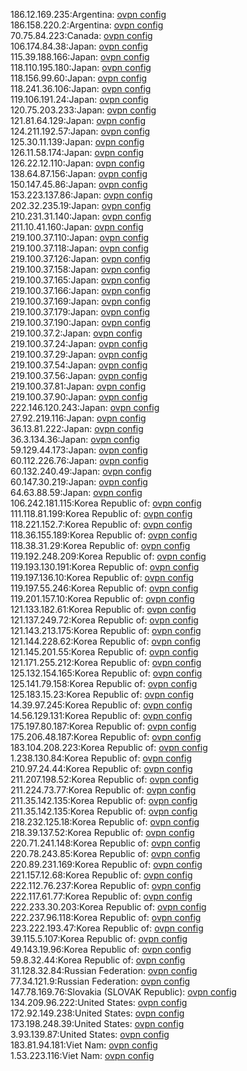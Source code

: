 186.12.169.235:Argentina: [ovpn config](vpn/186_12_169_235.ovpn)  
186.158.220.2:Argentina: [ovpn config](vpn/186_158_220_2.ovpn)  
70.75.84.223:Canada: [ovpn config](vpn/70_75_84_223.ovpn)  
106.174.84.38:Japan: [ovpn config](vpn/106_174_84_38.ovpn)  
115.39.188.166:Japan: [ovpn config](vpn/115_39_188_166.ovpn)  
118.110.195.180:Japan: [ovpn config](vpn/118_110_195_180.ovpn)  
118.156.99.60:Japan: [ovpn config](vpn/118_156_99_60.ovpn)  
118.241.36.106:Japan: [ovpn config](vpn/118_241_36_106.ovpn)  
119.106.191.24:Japan: [ovpn config](vpn/119_106_191_24.ovpn)  
120.75.203.233:Japan: [ovpn config](vpn/120_75_203_233.ovpn)  
121.81.64.129:Japan: [ovpn config](vpn/121_81_64_129.ovpn)  
124.211.192.57:Japan: [ovpn config](vpn/124_211_192_57.ovpn)  
125.30.11.139:Japan: [ovpn config](vpn/125_30_11_139.ovpn)  
126.11.58.174:Japan: [ovpn config](vpn/126_11_58_174.ovpn)  
126.22.12.110:Japan: [ovpn config](vpn/126_22_12_110.ovpn)  
138.64.87.156:Japan: [ovpn config](vpn/138_64_87_156.ovpn)  
150.147.45.86:Japan: [ovpn config](vpn/150_147_45_86.ovpn)  
153.223.137.86:Japan: [ovpn config](vpn/153_223_137_86.ovpn)  
202.32.235.19:Japan: [ovpn config](vpn/202_32_235_19.ovpn)  
210.231.31.140:Japan: [ovpn config](vpn/210_231_31_140.ovpn)  
211.10.41.160:Japan: [ovpn config](vpn/211_10_41_160.ovpn)  
219.100.37.110:Japan: [ovpn config](vpn/219_100_37_110.ovpn)  
219.100.37.118:Japan: [ovpn config](vpn/219_100_37_118.ovpn)  
219.100.37.126:Japan: [ovpn config](vpn/219_100_37_126.ovpn)  
219.100.37.158:Japan: [ovpn config](vpn/219_100_37_158.ovpn)  
219.100.37.165:Japan: [ovpn config](vpn/219_100_37_165.ovpn)  
219.100.37.166:Japan: [ovpn config](vpn/219_100_37_166.ovpn)  
219.100.37.169:Japan: [ovpn config](vpn/219_100_37_169.ovpn)  
219.100.37.179:Japan: [ovpn config](vpn/219_100_37_179.ovpn)  
219.100.37.190:Japan: [ovpn config](vpn/219_100_37_190.ovpn)  
219.100.37.2:Japan: [ovpn config](vpn/219_100_37_2.ovpn)  
219.100.37.24:Japan: [ovpn config](vpn/219_100_37_24.ovpn)  
219.100.37.29:Japan: [ovpn config](vpn/219_100_37_29.ovpn)  
219.100.37.54:Japan: [ovpn config](vpn/219_100_37_54.ovpn)  
219.100.37.56:Japan: [ovpn config](vpn/219_100_37_56.ovpn)  
219.100.37.81:Japan: [ovpn config](vpn/219_100_37_81.ovpn)  
219.100.37.90:Japan: [ovpn config](vpn/219_100_37_90.ovpn)  
222.146.120.243:Japan: [ovpn config](vpn/222_146_120_243.ovpn)  
27.92.219.116:Japan: [ovpn config](vpn/27_92_219_116.ovpn)  
36.13.81.222:Japan: [ovpn config](vpn/36_13_81_222.ovpn)  
36.3.134.36:Japan: [ovpn config](vpn/36_3_134_36.ovpn)  
59.129.44.173:Japan: [ovpn config](vpn/59_129_44_173.ovpn)  
60.112.226.76:Japan: [ovpn config](vpn/60_112_226_76.ovpn)  
60.132.240.49:Japan: [ovpn config](vpn/60_132_240_49.ovpn)  
60.147.30.219:Japan: [ovpn config](vpn/60_147_30_219.ovpn)  
64.63.88.59:Japan: [ovpn config](vpn/64_63_88_59.ovpn)  
106.242.181.115:Korea Republic of: [ovpn config](vpn/106_242_181_115.ovpn)  
111.118.81.199:Korea Republic of: [ovpn config](vpn/111_118_81_199.ovpn)  
118.221.152.7:Korea Republic of: [ovpn config](vpn/118_221_152_7.ovpn)  
118.36.155.189:Korea Republic of: [ovpn config](vpn/118_36_155_189.ovpn)  
118.38.31.29:Korea Republic of: [ovpn config](vpn/118_38_31_29.ovpn)  
119.192.248.209:Korea Republic of: [ovpn config](vpn/119_192_248_209.ovpn)  
119.193.130.191:Korea Republic of: [ovpn config](vpn/119_193_130_191.ovpn)  
119.197.136.10:Korea Republic of: [ovpn config](vpn/119_197_136_10.ovpn)  
119.197.55.246:Korea Republic of: [ovpn config](vpn/119_197_55_246.ovpn)  
119.201.157.10:Korea Republic of: [ovpn config](vpn/119_201_157_10.ovpn)  
121.133.182.61:Korea Republic of: [ovpn config](vpn/121_133_182_61.ovpn)  
121.137.249.72:Korea Republic of: [ovpn config](vpn/121_137_249_72.ovpn)  
121.143.213.175:Korea Republic of: [ovpn config](vpn/121_143_213_175.ovpn)  
121.144.228.62:Korea Republic of: [ovpn config](vpn/121_144_228_62.ovpn)  
121.145.201.55:Korea Republic of: [ovpn config](vpn/121_145_201_55.ovpn)  
121.171.255.212:Korea Republic of: [ovpn config](vpn/121_171_255_212.ovpn)  
125.132.154.165:Korea Republic of: [ovpn config](vpn/125_132_154_165.ovpn)  
125.141.79.158:Korea Republic of: [ovpn config](vpn/125_141_79_158.ovpn)  
125.183.15.23:Korea Republic of: [ovpn config](vpn/125_183_15_23.ovpn)  
14.39.97.245:Korea Republic of: [ovpn config](vpn/14_39_97_245.ovpn)  
14.56.129.131:Korea Republic of: [ovpn config](vpn/14_56_129_131.ovpn)  
175.197.80.187:Korea Republic of: [ovpn config](vpn/175_197_80_187.ovpn)  
175.206.48.187:Korea Republic of: [ovpn config](vpn/175_206_48_187.ovpn)  
183.104.208.223:Korea Republic of: [ovpn config](vpn/183_104_208_223.ovpn)  
1.238.130.84:Korea Republic of: [ovpn config](vpn/1_238_130_84.ovpn)  
210.97.24.44:Korea Republic of: [ovpn config](vpn/210_97_24_44.ovpn)  
211.207.198.52:Korea Republic of: [ovpn config](vpn/211_207_198_52.ovpn)  
211.224.73.77:Korea Republic of: [ovpn config](vpn/211_224_73_77.ovpn)  
211.35.142.135:Korea Republic of: [ovpn config](vpn/211_35_142_135.ovpn)  
211.35.142.135:Korea Republic of: [ovpn config](vpn/211_35_142_135.ovpn)  
218.232.125.18:Korea Republic of: [ovpn config](vpn/218_232_125_18.ovpn)  
218.39.137.52:Korea Republic of: [ovpn config](vpn/218_39_137_52.ovpn)  
220.71.241.148:Korea Republic of: [ovpn config](vpn/220_71_241_148.ovpn)  
220.78.243.85:Korea Republic of: [ovpn config](vpn/220_78_243_85.ovpn)  
220.89.231.169:Korea Republic of: [ovpn config](vpn/220_89_231_169.ovpn)  
221.157.12.68:Korea Republic of: [ovpn config](vpn/221_157_12_68.ovpn)  
222.112.76.237:Korea Republic of: [ovpn config](vpn/222_112_76_237.ovpn)  
222.117.61.77:Korea Republic of: [ovpn config](vpn/222_117_61_77.ovpn)  
222.233.30.203:Korea Republic of: [ovpn config](vpn/222_233_30_203.ovpn)  
222.237.96.118:Korea Republic of: [ovpn config](vpn/222_237_96_118.ovpn)  
223.222.193.47:Korea Republic of: [ovpn config](vpn/223_222_193_47.ovpn)  
39.115.5.107:Korea Republic of: [ovpn config](vpn/39_115_5_107.ovpn)  
49.143.19.96:Korea Republic of: [ovpn config](vpn/49_143_19_96.ovpn)  
59.8.32.44:Korea Republic of: [ovpn config](vpn/59_8_32_44.ovpn)  
31.128.32.84:Russian Federation: [ovpn config](vpn/31_128_32_84.ovpn)  
77.34.121.9:Russian Federation: [ovpn config](vpn/77_34_121_9.ovpn)  
147.78.169.76:Slovakia (SLOVAK Republic): [ovpn config](vpn/147_78_169_76.ovpn)  
134.209.96.222:United States: [ovpn config](vpn/134_209_96_222.ovpn)  
172.92.149.238:United States: [ovpn config](vpn/172_92_149_238.ovpn)  
173.198.248.39:United States: [ovpn config](vpn/173_198_248_39.ovpn)  
3.93.139.87:United States: [ovpn config](vpn/3_93_139_87.ovpn)  
183.81.94.181:Viet Nam: [ovpn config](vpn/183_81_94_181.ovpn)  
1.53.223.116:Viet Nam: [ovpn config](vpn/1_53_223_116.ovpn)  
